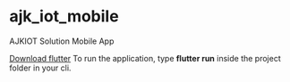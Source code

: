 # ajk_iot_mobile

AJKIOT Solution Mobile App 

[Download flutter](https://docs.flutter.dev/get-started/install)
To run the application, type **flutter run** inside the project folder in your cli. 